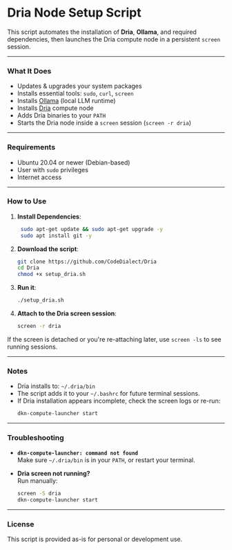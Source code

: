 
# Dria Node Setup Script

This script automates the installation of **Dria**, **Ollama**, and required dependencies, then launches the Dria compute node in a persistent `screen` session.

---

### What It Does

- Updates & upgrades your system packages
- Installs essential tools: `sudo`, `curl`, `screen`
- Installs [Ollama](https://ollama.com) (local LLM runtime)
- Installs [Dria](https://dria.co) compute node
- Adds Dria binaries to your `PATH`
- Starts the Dria node inside a `screen` session (`screen -r dria`)

---

### Requirements

- Ubuntu 20.04 or newer (Debian-based)
- User with `sudo` privileges
- Internet access

---

### How to Use
1. **Install Dependencies**:

   ```bash
    sudo apt-get update && sudo apt-get upgrade -y
    sudo apt install git -y
    ```
   
2. **Download the script**:
    ```bash
    git clone https://github.com/CodeDialect/Dria
    cd Dria
    chmod +x setup_dria.sh
    ```

3. **Run it**:
    ```bash
    ./setup_dria.sh
    ```

4. **Attach to the Dria screen session**:
    ```bash
    screen -r dria
    ```

If the screen is detached or you're re-attaching later, use `screen -ls` to see running sessions.

---

### Notes

- Dria installs to: `~/.dria/bin`
- The script adds it to your `~/.bashrc` for future terminal sessions.
- If Dria installation appears incomplete, check the screen logs or re-run:
    ```bash
    dkn-compute-launcher start
    ```

---


### Troubleshooting

- **`dkn-compute-launcher: command not found`**  
  Make sure `~/.dria/bin` is in your `PATH`, or restart your terminal.

- **Dria screen not running?**  
  Run manually:  
  ```bash
  screen -S dria
  dkn-compute-launcher start
  ```

---

### License

This script is provided as-is for personal or development use. 
